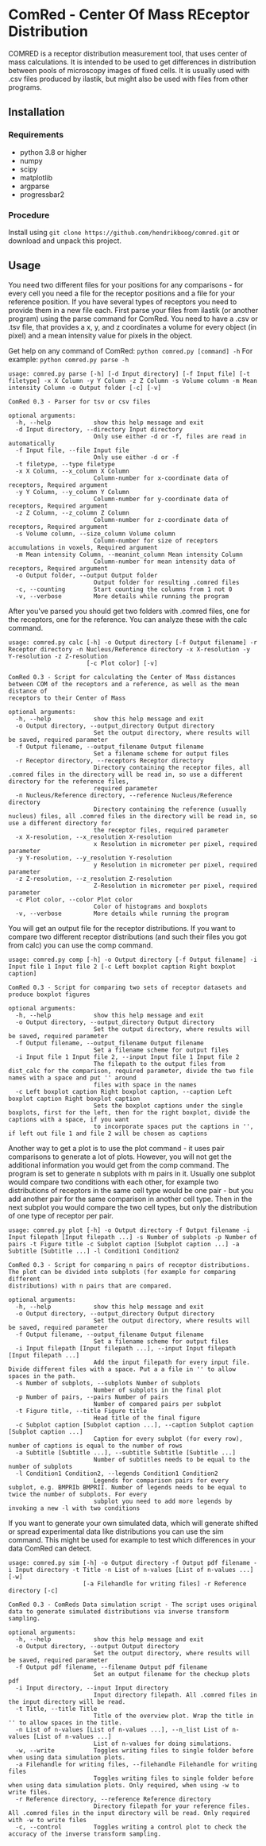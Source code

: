 # ComRed - Center Of Mass REceptor Distribution 

COMRED is a receptor distribution measurement tool, that uses center of mass calculations. It is intended to be used to get differences in distribution between pools of microscopy images of fixed cells. It is usually used with .csv files produced by ilastik, but might also be used with files from other programs.

## Installation

### Requirements
* python 3.8 or higher
* numpy
* scipy
* matplotlib
* argparse
* progressbar2

### Procedure
Install using `git clone https://github.com/hendrikboog/comred.git` or download and unpack this project.

## Usage
You need two different files for your positions for any comparisons - for every cell you need a file for the receptor positions and a file for your reference position. If you have several types of receptors you need to provide them in a new file each.
First parse your files from ilastik (or another program) using the parse command for ComRed. You need to have a .csv or .tsv file, that provides a x, y, and z coordinates a volume for every object (in pixel) and a mean intensity value for pixels in the object.
	
Get help on any command of ComRed: `python comred.py [command] -h`
For example: `python comred.py parse -h`
```
usage: comred.py parse [-h] [-d Input directory] [-f Input file] [-t filetype] -x X Column -y Y Column -z Z Column -s Volume column -m Mean intensity Column -o Output folder [-c] [-v]

ComRed 0.3 - Parser for tsv or csv files

optional arguments:
  -h, --help            show this help message and exit
  -d Input directory, --directory Input directory
                        Only use either -d or -f, files are read in automatically
  -f Input file, --file Input file
                        Only use either -d or -f
  -t filetype, --type filetype
  -x X Column, --x_column X Column
                        Column-number for x-coordinate data of receptors, Required argument
  -y Y Column, --y_column Y Column
                        Column-number for y-coordinate data of receptors, Required argument
  -z Z Column, --z_column Z Column
                        Column-number for z-coordinate data of receptors, Required argument
  -s Volume column, --size_column Volume column
                        Column-number for size of receptors accumulations in voxels, Required argument
  -m Mean intensity Column, --meanint_column Mean intensity Column
                        Column-number for mean intensity data of receptors, Required argument
  -o Output folder, --output Output folder
                        Output folder for resulting .comred files
  -c, --counting        Start counting the columns from 1 not 0
  -v, --verbose         More details while running the program
```

After you've parsed you should get two folders with .comred files, one for the receptors, one for the reference. You can analyze these with the calc command.

```
usage: comred.py calc [-h] -o Output directory [-f Output filename] -r Receptor directory -n Nucleus/Reference directory -x X-resolution -y Y-resolution -z Z-resolution
                      [-c Plot color] [-v]

ComRed 0.3 - Script for calculating the Center of Mass distances between COM of the receptors and a reference, as well as the mean distance of
receptors to their Center of Mass

optional arguments:
  -h, --help            show this help message and exit
  -o Output directory, --output_directory Output directory
                        Set the output directory, where results will be saved, required parameter
  -f Output filename, --output_filename Output filename
                        Set a filename scheme for output files
  -r Receptor directory, --receptors Receptor directory
                        Directory containing the receptor files, all .comred files in the directory will be read in, so use a different directory for the reference files,
                        required parameter
  -n Nucleus/Reference directory, --reference Nucleus/Reference directory
                        Directory containing the reference (usually nucleus) files, all .comred files in the directory will be read in, so use a different directory for
                        the receptor files, required parameter
  -x X-resolution, --x_resolution X-resolution
                        x Resolution in micrometer per pixel, required parameter
  -y Y-resolution, --y_resolution Y-resolution
                        y Resolution in micrometer per pixel, required parameter
  -z Z-resolution, --z_resolution Z-resolution
                        Z-Resolution in micrometer per pixel, required parameter
  -c Plot color, --color Plot color
                        Color of histograms and boxplots
  -v, --verbose         More details while running the program
```

You will get an output file for the receptor distributions. If you want to compare two different receptor distributions (and such their files you got from calc) you can use the comp command.

```
usage: comred.py comp [-h] -o Output directory [-f Output filename] -i Input file 1 Input file 2 [-c Left boxplot caption Right boxplot caption]

ComRed 0.3 - Script for comparing two sets of receptor datasets and produce boxplot figures

optional arguments:
  -h, --help            show this help message and exit
  -o Output directory, --output_directory Output directory
                        Set the output directory, where results will be saved, required parameter
  -f Output filename, --output_filename Output filename
                        Set a filename scheme for output files
  -i Input file 1 Input file 2, --input Input file 1 Input file 2
                        The filepath to the output files from dist_calc for the comparison, required parameter, divide the two file names with a space and put '' around
                        files with space in the names
  -c Left boxplot caption Right boxplot caption, --caption Left boxplot caption Right boxplot caption
                        Sets the boxplot captions under the single boxplots, first for the left, then for the right boxplot, divide the captions with a space, if you want
                        to incorporate spaces put the captions in '', if left out file 1 and file 2 will be chosen as captions
```

Another way to get a plot is to use the plot command - it uses pair comparisons to generate a lot of plots. However, you will not get the additional information you would get from the comp command. The program is set to generate n subplots with m pairs in it. Usually one subplot would compare two conditions with each other, for example two distributions of receptors in the same cell type would be one pair - but you add another pair for the same comparison in another cell type. Then in the next subplot you would compare the two cell types, but only the distribution of one type of receptor per pair.

```
usage: comred.py plot [-h] -o Output directory -f Output filename -i Input filepath [Input filepath ...] -s Number of subplots -p Number of pairs -t Figure title -c Subplot caption [Subplot caption ...] -a Subtitle [Subtitle ...] -l Condition1 Condition2

ComRed 0.3 - Script for comparing n pairs of receptor distributions. The plot can be divided into subplots (for example for comparing different
distributions) with n pairs that are compared.

optional arguments:
  -h, --help            show this help message and exit
  -o Output directory, --output_directory Output directory
                        Set the output directory, where results will be saved, required parameter
  -f Output filename, --output_filename Output filename
                        Set a filename scheme for output files
  -i Input filepath [Input filepath ...], --input Input filepath [Input filepath ...]
                        Add the input filepath for every input file. Divide different files with a space. Put a a file in '' to allow spaces in the path.
  -s Number of subplots, --subplots Number of subplots
                        Number of subplots in the final plot
  -p Number of pairs, --pairs Number of pairs
                        Number of compared pairs per subplot
  -t Figure title, --title Figure title
                        Head title of the final figure
  -c Subplot caption [Subplot caption ...], --caption Subplot caption [Subplot caption ...]
                        Caption for every subplot (for every row), number of captions is equal to the number of rows
  -a Subtitle [Subtitle ...], --subtitle Subtitle [Subtitle ...]
                        Number of subtitles needs to be equal to the number of subplots
  -l Condition1 Condition2, --legends Condition1 Condition2
                        Legends for comparison pairs for every subplot, e.g. BMPRIb BMPRII. Number of legends needs to be equal to twice the number of subplots. For every
                        subplot you need to add more legends by invoking a new -l with two conditions
```

If you want to generate your own simulated data, which will generate shifted or spread experimental data like distributions you can use the sim command. This might be used for example to test which differences in your data ComRed can detect.

```
usage: comred.py sim [-h] -o Output directory -f Output pdf filename -i Input directory -t Title -n List of n-values [List of n-values ...] [-w]
                     [-a Filehandle for writing files] -r Reference directory [-c]

ComRed 0.3 - ComReds Data simulation script - The script uses original data to generate simulated distributions via inverse transform sampling.

optional arguments:
  -h, --help            show this help message and exit
  -o Output directory, --output Output directory
                        Set the output directory, where results will be saved, required parameter
  -f Output pdf filename, --filename Output pdf filename
                        Set an output filename for the checkup plots pdf
  -i Input directory, --input Input directory
                        Input directory filepath. All .comred files in the input directory will be read.
  -t Title, --title Title
                        Title of the overview plot. Wrap the title in '' to allow spaces in the title.
  -n List of n-values [List of n-values ...], --n_list List of n-values [List of n-values ...]
                        List of n-values for doing simulations.
  -w, --write           Toggles writing files to single folder before when using data simulation plots.
  -a Filehandle for writing files, --filehandle Filehandle for writing files
                        Toggles writing files to single folder before when using data simulation plots. Only required, when using -w to write files.
  -r Reference directory, --reference Reference directory
                        Directory filepath for your reference files. All .comred files in the input directory will be read. Only required with -w to write files
  -c, --control         Toggles writing a control plot to check the accuracy of the inverse transform sampling.
```
